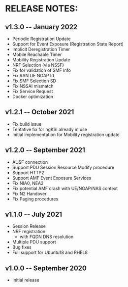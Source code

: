 # RELEASE NOTES: #

## v1.3.0 -- January 2022 ##

* Periodic Registration Update
* Support for Event Exposure (Registration State Report)
* Implicit Deregistration Timer
* Mobile Reachable Timer
* Mobility Registration Update
* NRF Selection (via NSSF)
* Fix for validation of SMF Info
* Fix RAN UE NGAP Id
* Fix SMF Selection SD
* Fix NSSAI mismatch
* Fix Service Request
* Docker optimization

## v1.2.1 -- October 2021 ##

* Fix build issue
* Tentative fix for ngKSI already in use
* Initial implementation for Mobility registration update

## v1.2.0 -- September 2021 ##

* AUSF connection
* Support PDU Session Resource Modify procedure
* Support HTTP2
* Support AMF Event Exposure Services
* Fix NIA0, NEA2
* Fix potential AMF crash with UE/NGAP/NAS context
* Fix N2 Handover
* Fix Paging procedures

## v1.1.0 -- July 2021 ##

* Session Release
* NRF registration
  - with FQDN DNS resolution
* Multiple PDU support
* Bug fixes
* Full support for Ubuntu18 and RHEL8

## v1.0.0 -- September 2020 ##

* Initial release

